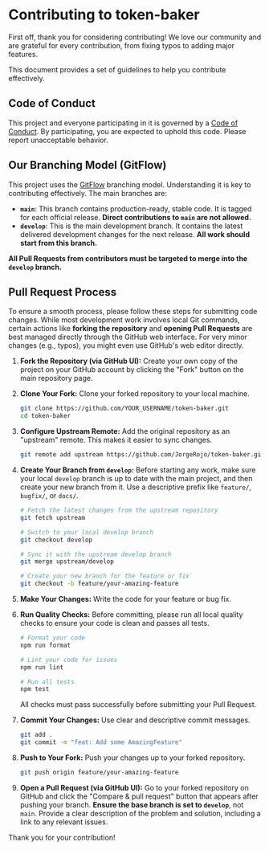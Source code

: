 # Contributing to token-baker

First off, thank you for considering contributing! We love our community and are grateful for every contribution, from fixing typos to adding major features.

This document provides a set of guidelines to help you contribute effectively.

## Code of Conduct

This project and everyone participating in it is governed by a [Code of Conduct](CODE_OF_CONDUCT.md). By participating, you are expected to uphold this code. Please report unacceptable behavior.

## Our Branching Model (GitFlow)

This project uses the [GitFlow](https://nvie.com/posts/a-successful-git-branching-model/) branching model. Understanding it is key to contributing effectively. The main branches are:

- **`main`**: This branch contains production-ready, stable code. It is tagged for each official release. **Direct contributions to `main` are not allowed.**
- **`develop`**: This is the main development branch. It contains the latest delivered development changes for the next release. **All work should start from this branch.**

**All Pull Requests from contributors must be targeted to merge into the `develop` branch.**

## Pull Request Process

To ensure a smooth process, please follow these steps for submitting code changes. While most development work involves local Git commands, certain actions like **forking the repository** and **opening Pull Requests** are best managed directly through the GitHub web interface. For very minor changes (e.g., typos), you might even use GitHub's web editor directly.

1.  **Fork the Repository (via GitHub UI):** Create your own copy of the project on your GitHub account by clicking the "Fork" button on the main repository page.

2.  **Clone Your Fork:** Clone your forked repository to your local machine.

    ```sh
    git clone https://github.com/YOUR_USERNAME/token-baker.git
    cd token-baker
    ```

3.  **Configure Upstream Remote:** Add the original repository as an "upstream" remote. This makes it easier to sync changes.

    ```sh
    git remote add upstream https://github.com/JorgeRojo/token-baker.git
    ```

4.  **Create Your Branch from `develop`:** Before starting any work, make sure your local `develop` branch is up to date with the main project, and then create your new branch from it. Use a descriptive prefix like `feature/`, `bugfix/`, or `docs/`.

    ```sh
    # Fetch the latest changes from the upstream repository
    git fetch upstream

    # Switch to your local develop branch
    git checkout develop

    # Sync it with the upstream develop branch
    git merge upstream/develop

    # Create your new branch for the feature or fix
    git checkout -b feature/your-amazing-feature
    ```

5.  **Make Your Changes:** Write the code for your feature or bug fix.

6.  **Run Quality Checks:** Before committing, please run all local quality checks to ensure your code is clean and passes all tests.

    ```sh
    # Format your code
    npm run format

    # Lint your code for issues
    npm run lint

    # Run all tests
    npm test
    ```

    All checks must pass successfully before submitting your Pull Request.

7.  **Commit Your Changes:** Use clear and descriptive commit messages.

    ```sh
    git add .
    git commit -m "feat: Add some AmazingFeature"
    ```

8.  **Push to Your Fork:** Push your changes up to your forked repository.

    ```sh
    git push origin feature/your-amazing-feature
    ```

9.  **Open a Pull Request (via GitHub UI):** Go to your forked repository on GitHub and click the "Compare & pull request" button that appears after pushing your branch. **Ensure the base branch is set to `develop`**, not `main`. Provide a clear description of the problem and solution, including a link to any relevant issues.

Thank you for your contribution!
